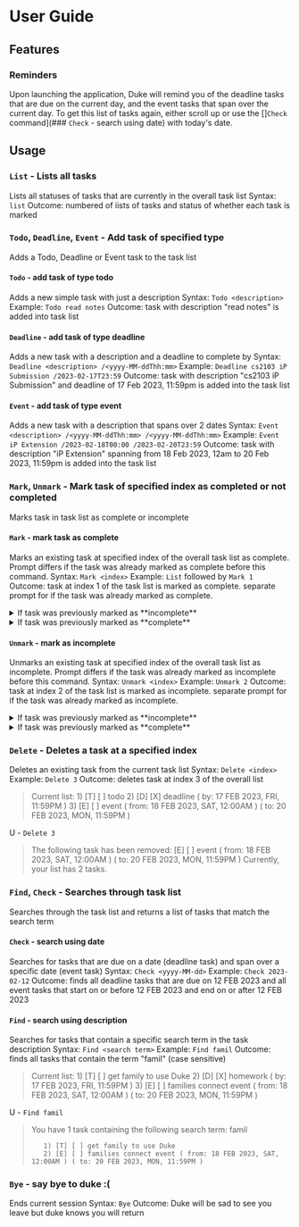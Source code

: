 # User Guide

[](/ip/docs/Ui.png)

## Features 

### Reminders
Upon launching the application, Duke will remind you of the deadline tasks that are due on the current day, and the event tasks that span over the current day.
To get this list of tasks again, either scroll up or use the []`Check` command](### `Check` - search using date) with today's date.

## Usage

### `List` - Lists all tasks
Lists all statuses of tasks that are currently in the overall task list
Syntax: `list`
Outcome: numbered of iists of tasks and status of whether each task is marked

### `Todo`, `Deadline`, `Event` - Add task of specified type
Adds a Todo, Deadline or Event task to the task list

#### `Todo` - add task of type todo
Adds a new simple task with just a description
Syntax: `Todo <description>`
Example: `Todo read notes`
Outcome: task with description "read notes" is added into task list

#### `Deadline` - add task of type deadline
Adds a new task with a description and a deadline to complete by
Syntax: `Deadline <description> /<yyyy-MM-ddThh:mm>`
Example: `Deadline cs2103 iP Submission /2023-02-17T23:59`
Outcome: task with description "cs2103 iP Submission" and deadline of 17 Feb 2023, 11:59pm is added into the task list

#### `Event` - add task of type event
Adds a new task with a description that spans over 2 dates
Syntax: `Event <description> /<yyyy-MM-ddThh:mm> /<yyyy-MM-ddThh:mm>`
Example: `Event iP Extension /2023-02-18T00:00 /2023-02-20T23:59`
Outcome: task with description "iP Extension" spanning from 18 Feb 2023, 12am to 20 Feb 2023, 11:59pm is added into the task list

### `Mark`, `Unmark` - Mark task of specified index as completed or not completed
Marks task in task list as complete or incomplete

#### `Mark` - mark task as complete
Marks an existing task at specified index of the overall task list as complete.
Prompt differs if the task was already marked as complete before this command.
Syntax: `Mark <index>`
Example: `List` followed by `Mark 1`
Outcome: task at index 1 of the task list is marked as complete. separate prompt for if the task was already marked as complete.

<details>
    <summary> If task was previously marked as **incomplete** </summary>

> Current list:
>        1) [T] [ ] todo
>        2) [D] [ ] deadline ( by: 17 FEB 2023, FRI, 11:59PM )
>        3) [E] [ ] event ( from: 18 FEB 2023, SAT, 12:00AM ) ( to: 20 FEB 2023, MON, 11:59PM )

U - `Mark 1`
> This task is marked as done:
>        [T] [X] todo

</details>

<details>
    <summary> If task was previously marked as **complete** </summary>

> Current list:
>        1) [T] [X] todo
>        2) [D] [ ] deadline ( by: 17 FEB 2023, FRI, 11:59PM )
>        3) [E] [ ] event ( from: 18 FEB 2023, SAT, 12:00AM ) ( to: 20 FEB 2023, MON, 11:59PM )

U - `Mark 1`
> This task 
>        [T] [X] todo
> was already marked as done! Did you forget? OR U PLAYIN ME?!

</details>

#### `Unmark` - mark as incomplete
Unmarks an existing task at specified index of the overall task list as incomplete.
Prompt differs if the task was already marked as incomplete before this command.
Syntax: `Unmark <index>`
Example: `Unmark 2`
Outcome: task at index 2 of the task list is marked as incomplete. separate prompt for if the task was already marked as incomplete.

<details>
    <summary> If task was previously marked as **incomplete** </summary>

> Current list:
>        1) [T] [ ] todo
>        2) [D] [ ] deadline ( by: 17 FEB 2023, FRI, 11:59PM )
>        3) [E] [ ] event ( from: 18 FEB 2023, SAT, 12:00AM ) ( to: 20 FEB 2023, MON, 11:59PM )

U - `Unmark 2`
> This task 
>       [D] [ ] deadline ( by: 17 FEB 2023, FRI, 11:59PM )
> hasn't been done! How can you not know?!

</details>

<details>
    <summary> If task was previously marked as **complete** </summary>

> Current list:
>        1) [T] [ ] todo
>        2) [D] [X] deadline ( by: 17 FEB 2023, FRI, 11:59PM )
>        3) [E] [ ] event ( from: 18 FEB 2023, SAT, 12:00AM ) ( to: 20 FEB 2023, MON, 11:59PM )

U - `Unmark 2`
> Okay... Being unproductive I see...:
>        [D] [ ] deadline ( by: 17 FEB 2023, FRI, 11:59PM )

</details>

### `Delete` - Deletes a task at a specified index
Deletes an existing task from the current task list
Syntax: `Delete <index>`
Example: `Delete 3`
Outcome: deletes task at index 3 of the overall list

> Current list:
>        1) [T] [ ] todo
>        2) [D] [X] deadline ( by: 17 FEB 2023, FRI, 11:59PM )
>        3) [E] [ ] event ( from: 18 FEB 2023, SAT, 12:00AM ) ( to: 20 FEB 2023, MON, 11:59PM )

U - `Delete 3`
> The following task has been removed: 
>        [E] [ ] event ( from: 18 FEB 2023, SAT, 12:00AM ) ( to: 20 FEB 2023, MON, 11:59PM )
> Currently, your list has 2 tasks.

### `Find`, `Check` - Searches through task list
Searches through the task list and returns a list of tasks that match the search term

#### `Check` - search using date
Searches for tasks that are due on a date (deadline task) and span over a specific date (event task)
Syntax: `Check <yyyy-MM-dd>`
Example: `Check 2023-02-12`
Outcome: finds all deadline tasks that are due on 12 FEB 2023 and all event tasks that start on or before 12 FEB 2023 and end on or after 12 FEB 2023

#### `Find` - search using description
Searches for tasks that contain a specific search term in the task description
Syntax: `Find <search term>`
Example: `Find famil`
Outcome: finds all tasks that contain the term "famil" (case sensitive)

> Current list:
>        1) [T] [ ] get family to use Duke
>        2) [D] [X] homework ( by: 17 FEB 2023, FRI, 11:59PM )
>        3) [E] [ ] families connect event ( from: 18 FEB 2023, SAT, 12:00AM ) ( to: 20 FEB 2023, MON, 11:59PM )

U - `Find famil`
> You have 1 task containing the following search term:
>        famil
> 
>        1) [T] [ ] get family to use Duke
>        2) [E] [ ] families connect event ( from: 18 FEB 2023, SAT, 12:00AM ) ( to: 20 FEB 2023, MON, 11:59PM )

### `Bye` - say bye to duke :(
Ends current session
Syntax: `Bye`
Outcome: Duke will be sad to see you leave but duke knows you will return

